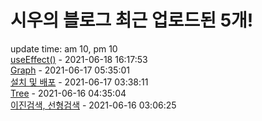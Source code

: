# 시우의 블로그 최근 업로드된 5개!<br>

update time: am 10, pm 10<br>[useEffect()](https://velog.io/@dev_shu/useEffect) - 2021-06-18 16:17:53<br>
[Graph](https://velog.io/@dev_shu/Graph) - 2021-06-17 05:35:01<br>
[설치 및 배포](https://velog.io/@dev_shu/%EC%84%A4%EC%B9%98-%EB%B0%8F-%EB%B0%B0%ED%8F%AC) - 2021-06-17 03:38:11<br>
[Tree](https://velog.io/@dev_shu/Tree) - 2021-06-16 04:35:04<br>
[이진검색, 선형검색](https://velog.io/@dev_shu/%EC%9D%B4%EC%A7%84%EA%B2%80%EC%83%89-%EC%84%A0%ED%98%95%EA%B2%80%EC%83%89) - 2021-06-16 03:06:25<br>
